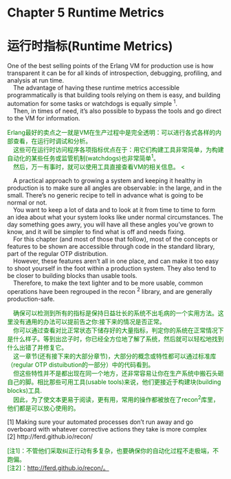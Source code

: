 # Chapter 5 Runtime Metrics
# 运行时指标(Runtime Metrics)
One of the best selling points of the Erlang VM for production use is how transparent it can be for all kinds of introspection, debugging, profiling, and analysis at run time.<br>
&emsp;The advantage of having these runtime metrics accessible programmatically is that building tools relying on them is easy, and building automation for some tasks or watchdogs is equally simple <sup>1</sup>. <br>
&emsp;Then, in times of need, it’s also possible to bypass the tools and go direct to the VM for information.
<p></p> <font color="green">
Erlang最好的卖点之一就是VM在生产过程中是完全透明：可以进行各式各样的内部查看，在运行时调试和分析。<br>
&emsp;这些可在运行时访问程序各项指标优点在于：用它们构建工具非常简单，为构建自动化的某些任务或监管机制(watchdogs)也非常简单<sup>1</sup>。<br>
&emsp;然后，万一有事时，就可以使用工具直接查看VM的相关信息。
<</font> <p></p>
&emsp;A practical approach to growing a system and keeping it healthy in production is to make sure all angles are observable: in the large, and in the small. There’s no generic recipe to tell in advance what is going to be normal or not.<br>
&emsp;You want to keep a lot of data and to look at it from time to time to form an idea about what your system looks like under normal circumstances. The day something goes awry, you will have all these angles you’ve grown to know, and it will be simpler to find what is off and needs fixing.<br>
&emsp;For this chapter (and most of those that follow), most of the concepts or features to be shown are accessible through code in the standard library, part of the regular OTP distribution.<br>
&emsp;However, these features aren’t all in one place, and can make it too easy to shoot yourself in the foot within a production system. They also tend to be closer to building blocks than usable tools.<br>
&emsp;Therefore, to make the text lighter and to be more usable, common operations have been regrouped in the recon <sup>2</sup> library, and are generally production-safe.
<p></p> <font color="green">
&emsp;确保可以检测到所有的指标是保持日益壮长的系统不出毛病的一个实用方法。这里没有通用的办法可以提前告之你:接下来的情况是否正常。<br>
&emsp;你可以通过查看对比正常状态下储存好的大量指标，判定你的系统在正常情况下是什么样子。等到出岔子时，你已经全方位地了解了系统，然后就可以轻松地找到什么出错了并修复它。<br>
&emsp;这一章节(还有接下来的大部分章节)，大部分的概念或特性都可以通过标准库（regular OTP distuibution的一部分）中的代码看到。<br>
&emsp;但这些特性并不是都出现在同一个地方，还非常容易让你在生产系统中搬石头砸自己的脚。相比那些可用工具(usable tools)来说，他们更接近于构建块(building blocks)工具.<br>
&emsp;因此，为了使文本更易于阅读，更有用，常用的操作都被放在了recon<sup>2</sup>库里，他们都是可以放心使用的。
</font> <p></p>
[1] Making sure your automated processes don’t run away and go overboard with whatever corrective actions they take is more complex<br>
[2] http://ferd.github.io/recon/


<p></p> <font color="green">

[注1]：不管他们采取纠正行动有多复杂，也要确保你的自动化过程不走极端，不跑偏。<br>
[注2]：http://ferd.github.io/recon/。
</font> <p></p>

